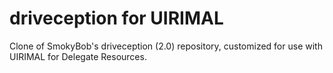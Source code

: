 
driveception for UIRIMAL
============

Clone of SmokyBob's driveception (2.0) repository, customized for use with UIRIMAL for Delegate Resources.